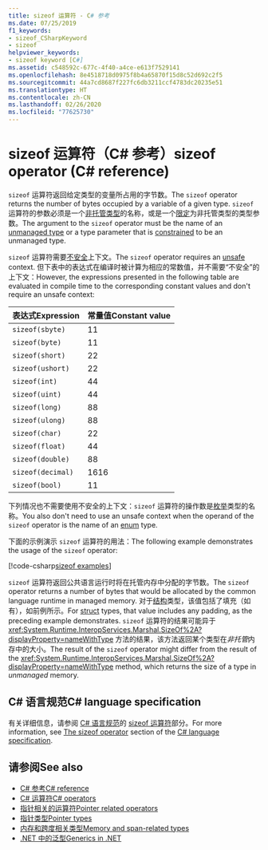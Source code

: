 ```yaml
---
title: sizeof 运算符 - C# 参考
ms.date: 07/25/2019
f1_keywords:
- sizeof_CSharpKeyword
- sizeof
helpviewer_keywords:
- sizeof keyword [C#]
ms.assetid: c548592c-677c-4f40-a4ce-e613f7529141
ms.openlocfilehash: 8e4518718d0975f8b4a65870f15d8c52d692c2f5
ms.sourcegitcommit: 44a7cd8687f227fc6db3211ccf4783dc20235e51
ms.translationtype: HT
ms.contentlocale: zh-CN
ms.lasthandoff: 02/26/2020
ms.locfileid: "77625730"
---
```

# <a name="sizeof-operator-c-reference"></a><span data-ttu-id="d65f6-102">sizeof 运算符（C# 参考）</span><span class="sxs-lookup"><span data-stu-id="d65f6-102">sizeof operator (C# reference)</span></span>

<span data-ttu-id="d65f6-103">`sizeof` 运算符返回给定类型的变量所占用的字节数。</span><span class="sxs-lookup"><span data-stu-id="d65f6-103">The `sizeof` operator returns the number of bytes occupied by a variable of a given type.</span></span> <span data-ttu-id="d65f6-104">`sizeof` 运算符的参数必须是一个[非托管类型](../builtin-types/unmanaged-types.md)的名称，或是一个[限定](../../programming-guide/generics/constraints-on-type-parameters.md#unmanaged-constraint)为非托管类型的类型参数。</span><span class="sxs-lookup"><span data-stu-id="d65f6-104">The argument to the `sizeof` operator must be the name of an [unmanaged type](../builtin-types/unmanaged-types.md) or a type parameter that is [constrained](../../programming-guide/generics/constraints-on-type-parameters.md#unmanaged-constraint) to be an unmanaged type.</span></span>

<span data-ttu-id="d65f6-105">`sizeof` 运算符需要[不安全](../keywords/unsafe.md)上下文。</span><span class="sxs-lookup"><span data-stu-id="d65f6-105">The `sizeof` operator requires an [unsafe](../keywords/unsafe.md) context.</span></span> <span data-ttu-id="d65f6-106">但下表中的表达式在编译时被计算为相应的常数值，并不需要“不安全”的上下文：</span><span class="sxs-lookup"><span data-stu-id="d65f6-106">However, the expressions presented in the following table are evaluated in compile time to the corresponding constant values and don't require an unsafe context:</span></span>

|<span data-ttu-id="d65f6-107">表达式</span><span class="sxs-lookup"><span data-stu-id="d65f6-107">Expression</span></span>|<span data-ttu-id="d65f6-108">常量值</span><span class="sxs-lookup"><span data-stu-id="d65f6-108">Constant value</span></span>|
|---------|---------------|
|`sizeof(sbyte)`|<span data-ttu-id="d65f6-109">1</span><span class="sxs-lookup"><span data-stu-id="d65f6-109">1</span></span>|
|`sizeof(byte)`|<span data-ttu-id="d65f6-110">1</span><span class="sxs-lookup"><span data-stu-id="d65f6-110">1</span></span>|
|`sizeof(short)`|<span data-ttu-id="d65f6-111">2</span><span class="sxs-lookup"><span data-stu-id="d65f6-111">2</span></span>|
|`sizeof(ushort)`|<span data-ttu-id="d65f6-112">2</span><span class="sxs-lookup"><span data-stu-id="d65f6-112">2</span></span>|
|`sizeof(int)`|<span data-ttu-id="d65f6-113">4</span><span class="sxs-lookup"><span data-stu-id="d65f6-113">4</span></span>|
|`sizeof(uint)`|<span data-ttu-id="d65f6-114">4</span><span class="sxs-lookup"><span data-stu-id="d65f6-114">4</span></span>|
|`sizeof(long)`|<span data-ttu-id="d65f6-115">8</span><span class="sxs-lookup"><span data-stu-id="d65f6-115">8</span></span>|
|`sizeof(ulong)`|<span data-ttu-id="d65f6-116">8</span><span class="sxs-lookup"><span data-stu-id="d65f6-116">8</span></span>|
|`sizeof(char)`|<span data-ttu-id="d65f6-117">2</span><span class="sxs-lookup"><span data-stu-id="d65f6-117">2</span></span>|
|`sizeof(float)`|<span data-ttu-id="d65f6-118">4</span><span class="sxs-lookup"><span data-stu-id="d65f6-118">4</span></span>|
|`sizeof(double)`|<span data-ttu-id="d65f6-119">8</span><span class="sxs-lookup"><span data-stu-id="d65f6-119">8</span></span>|
|`sizeof(decimal)`|<span data-ttu-id="d65f6-120">16</span><span class="sxs-lookup"><span data-stu-id="d65f6-120">16</span></span>|
|`sizeof(bool)`|<span data-ttu-id="d65f6-121">1</span><span class="sxs-lookup"><span data-stu-id="d65f6-121">1</span></span>|

<span data-ttu-id="d65f6-122">下列情况也不需要使用不安全的上下文：`sizeof` 运算符的操作数是[枚举](../builtin-types/enum.md)类型的名称。</span><span class="sxs-lookup"><span data-stu-id="d65f6-122">You also don't need to use an unsafe context when the operand of the `sizeof` operator is the name of an [enum](../builtin-types/enum.md) type.</span></span>

<span data-ttu-id="d65f6-123">下面的示例演示 `sizeof` 运算符的用法：</span><span class="sxs-lookup"><span data-stu-id="d65f6-123">The following example demonstrates the usage of the `sizeof` operator:</span></span>

[!code-csharp[sizeof examples](~/samples/csharp/language-reference/operators/SizeOfOperator.cs)]

<span data-ttu-id="d65f6-124">`sizeof` 运算符返回公共语言运行时将在托管内存中分配的字节数。</span><span class="sxs-lookup"><span data-stu-id="d65f6-124">The `sizeof` operator returns a number of bytes that would be allocated by the common language runtime in managed memory.</span></span> <span data-ttu-id="d65f6-125">对于[结构](../builtin-types/struct.md)类型，该值包括了填充（如有），如前例所示。</span><span class="sxs-lookup"><span data-stu-id="d65f6-125">For [struct](../builtin-types/struct.md) types, that value includes any padding, as the preceding example demonstrates.</span></span> <span data-ttu-id="d65f6-126">`sizeof` 运算符的结果可能异于 <xref:System.Runtime.InteropServices.Marshal.SizeOf%2A?displayProperty=nameWithType> 方法的结果，该方法返回某个类型在*非托管*内存中的大小。</span><span class="sxs-lookup"><span data-stu-id="d65f6-126">The result of the `sizeof` operator might differ from the result of the <xref:System.Runtime.InteropServices.Marshal.SizeOf%2A?displayProperty=nameWithType> method, which returns the size of a type in *unmanaged* memory.</span></span>

## <a name="c-language-specification"></a><span data-ttu-id="d65f6-127">C# 语言规范</span><span class="sxs-lookup"><span data-stu-id="d65f6-127">C# language specification</span></span>

<span data-ttu-id="d65f6-128">有关详细信息，请参阅 [C# 语言规范](~/_csharplang/spec/introduction.md)的 [sizeof 运算符](~/_csharplang/spec/unsafe-code.md#the-sizeof-operator)部分。</span><span class="sxs-lookup"><span data-stu-id="d65f6-128">For more information, see [The sizeof operator](~/_csharplang/spec/unsafe-code.md#the-sizeof-operator) section of the [C# language specification](~/_csharplang/spec/introduction.md).</span></span>

## <a name="see-also"></a><span data-ttu-id="d65f6-129">请参阅</span><span class="sxs-lookup"><span data-stu-id="d65f6-129">See also</span></span>

- [<span data-ttu-id="d65f6-130">C# 参考</span><span class="sxs-lookup"><span data-stu-id="d65f6-130">C# reference</span></span>](../index.md)
- [<span data-ttu-id="d65f6-131">C# 运算符</span><span class="sxs-lookup"><span data-stu-id="d65f6-131">C# operators</span></span>](index.md)
- [<span data-ttu-id="d65f6-132">指针相关的运算符</span><span class="sxs-lookup"><span data-stu-id="d65f6-132">Pointer related operators</span></span>](pointer-related-operators.md)
- [<span data-ttu-id="d65f6-133">指针类型</span><span class="sxs-lookup"><span data-stu-id="d65f6-133">Pointer types</span></span>](../../programming-guide/unsafe-code-pointers/pointer-types.md)
- [<span data-ttu-id="d65f6-134">内存和跨度相关类型</span><span class="sxs-lookup"><span data-stu-id="d65f6-134">Memory and span-related types</span></span>](../../../standard/memory-and-spans/index.md)
- [<span data-ttu-id="d65f6-135">.NET 中的泛型</span><span class="sxs-lookup"><span data-stu-id="d65f6-135">Generics in .NET</span></span>](../../../standard/generics/index.md)
